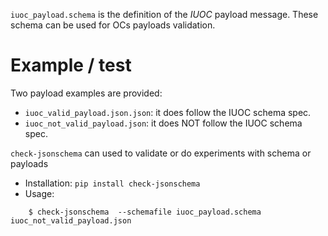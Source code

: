 
`iuoc_payload.schema` is the definition of the *IUOC* payload message.
These schema can be used for OCs payloads validation.

# Example / test

Two payload examples are provided:

* `iuoc_valid_payload.json.json`: it does follow the IUOC schema spec.
* `iuoc_not_valid_payload.json`: it does NOT follow the IUOC schema spec.

`check-jsonschema` can used to validate or do experiments with schema or payloads

* Installation: `pip install check-jsonschema`
* Usage:

```shell
	$ check-jsonschema  --schemafile iuoc_payload.schema iuoc_not_valid_payload.json
```
